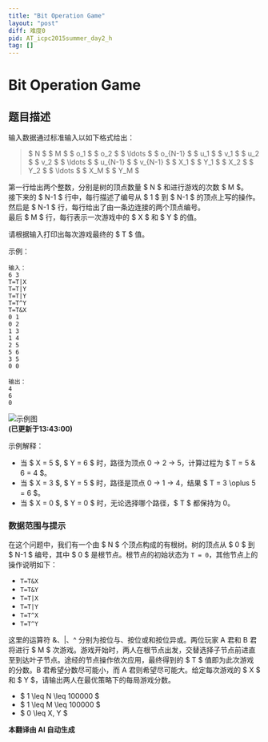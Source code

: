 ```yaml
---
title: "Bit Operation Game"
layout: "post"
diff: 难度0
pid: AT_icpc2015summer_day2_h
tag: []
---
```


# Bit Operation Game

## 题目描述

输入数据通过标准输入以如下格式给出：

> $ N $ $ M $ $ o_1 $ $ o_2 $ $ \ldots $ $ o_{N-1} $ $ u_1 $ $ v_1 $ $ u_2 $ $ v_2 $ $ \ldots $ $ u_{N-1} $ $ v_{N-1} $ $ X_1 $ $ Y_1 $ $ X_2 $ $ Y_2 $ $ \ldots $ $ X_M $ $ Y_M $

第一行给出两个整数，分别是树的顶点数量 $ N $ 和进行游戏的次数 $ M $。  
接下来的 $ N-1 $ 行中，每行描述了编号从 $ 1 $ 到 $ N-1 $ 的顶点上写的操作。  
然后是 $ N-1 $ 行，每行给出了由一条边连接的两个顶点编号。  
最后 $ M $ 行，每行表示一次游戏中的 $ X $ 和 $ Y $ 的值。

请根据输入打印出每次游戏最终的 $ T $ 值。

示例：
```
输入：
6 3
T=T|X
T=T|Y
T=T|Y
T=T^Y
T=T&X
0 1
0 2
1 3
1 4
2 5
5 6
3 5
0 0

输出：
4
6
0
```

![示例图](http://www.geocities.jp/unko_der/h_sample1-1.png)  
**(已更新于13:43:00)**   

示例解释：  
- 当 $ X = 5 $, $ Y = 6 $ 时，路径为顶点 0 → 2 → 5，计算过程为 $ T = 5 \& 6 = 4 $。  
- 当 $ X = 3 $, $ Y = 5 $ 时，路径是顶点 0 → 1 → 4，结果 $ T = 3 \oplus 5 = 6 $。  
- 当 $ X = 0 $, $ Y = 0 $ 时，无论选择哪个路径，$ T $ 都保持为 0。

### 数据范围与提示

在这个问题中，我们有一个由 $ N $ 个顶点构成的有根树。树的顶点从 $ 0 $ 到 $ N-1 $ 编号，其中 $ 0 $ 是根节点。根节点的初始状态为 `T = 0`，其他节点上的操作说明如下：

- `T=T&X`
- `T=T&Y`
- `T=T|X`
- `T=T|Y`
- `T=T^X`
- `T=T^Y`

这里的运算符 &、|、^ 分别为按位与、按位或和按位异或。两位玩家 A 君和 B 君将进行 $ M $ 次游戏。游戏开始时，两人在根节点出发，交替选择子节点前进直至到达叶子节点。途经的节点操作依次应用，最终得到的 $ T $ 值即为此次游戏的分数。B 君希望分数尽可能小，而 A 君则希望尽可能大。给定每次游戏的 $ X $ 和 $ Y $，请输出两人在最优策略下的每局游戏分数。

- $ 1 \leq N \leq 100000 $
- $ 1 \leq M \leq 100000 $
- $ 0 \leq X, Y $

 **本翻译由 AI 自动生成**

